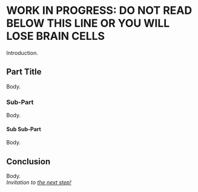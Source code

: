 <!--
.. title: Step 4: Tile Families
.. slug: step-5-tilefamily
.. date: 2017-06-19 04:00:00 UTC
.. type: text
-->

# WORK IN PROGRESS: DO NOT READ BELOW THIS LINE OR YOU WILL LOSE BRAIN CELLS

Introduction.  

## Part Title
Body.  

### Sub-Part
Body.  

#### Sub Sub-Part
Body.  

## Conclusion  
Body.  
*Invitation to [the next step!](link)*
